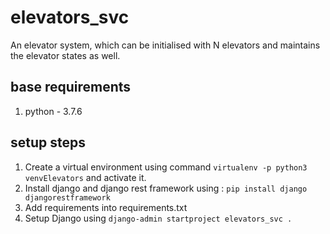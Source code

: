 # elevators_svc
An elevator system, which can be initialised with N elevators and maintains the elevator states as well.

## base requirements
1. python - 3.7.6

## setup steps
1. Create a virtual environment using command `virtualenv -p python3 venvElevators` and activate it. 
2. Install django and django rest framework using : `pip install django djangorestframework`
3. Add requirements into requirements.txt
4. Setup Django using  `django-admin startproject elevators_svc .`